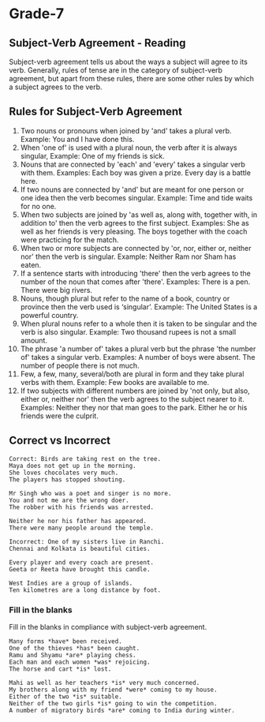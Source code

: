 # Grade-7
## Subject-Verb Agreement - Reading
Subject-verb agreement tells us about the ways a subject will agree to its verb. Generally, rules of tense are in the category of subject-verb agreement, but apart from these rules, there are some other rules by which a subject agrees to the verb.
## Rules for Subject-Verb Agreement
1. Two nouns or pronouns when joined by 'and' takes a plural verb.
Example: You and I have done this.
2. When 'one of' is used with a plural noun, the verb after it is always singular,
Example: One of my friends is sick.
3. Nouns that are connected by 'each' and 'every' takes a singular verb with them.
Examples: Each boy was given a prize.
Every day is a battle here.
4. If two nouns are connected by 'and' but are meant for one person or one idea then the verb becomes singular.
Example: Time and tide waits for no one.
5. When two subjects are joined by 'as well as, along with, together with, in addition to' then the verb agrees to the first subject.
Examples: She as well as her friends is very pleasing.
The boys together with the coach were practicing for the match.
6. When two or more subjects are connected by 'or, nor, either or, neither nor' then the verb is singular.
Example: Neither Ram nor Sham has eaten.
7. If a sentence starts with introducing 'there' then the verb agrees to the number of the noun that comes after 'there'.
Examples: There is a pen.
There were big rivers.
8. Nouns, though plural but refer to the name of a book, country or province then the verb used is ‘singular’.
Example: The United States is a powerful country.
9. When plural nouns refer to a whole then it is taken to be singular and the verb is also singular.
Example: Two thousand rupees is not a small amount.
10. The phrase 'a number of' takes a plural verb but the phrase 'the number of' takes a singular verb.
Examples: A number of boys were absent.
The number of people there is not much.
11. Few, a few, many, several/both are plural in form and they take plural verbs with them.
Example: Few books are available to me.
12. If two subjects with different numbers are joined by 'not only, but also, either or, neither nor' then the verb agrees to the subject nearer to it.
Examples: Neither they nor that man goes to the park.
Either he or his friends were the culprit. 

## Correct vs Incorrect
```
Correct: Birds are taking rest on the tree.
Maya does not get up in the morning.
She loves chocolates very much.
The players has stopped shouting.

Mr Singh who was a poet and singer is no more.
You and not me are the wrong doer.
The robber with his friends was arrested.

Neither he nor his father has appeared.
There were many people around the temple.

Incorrect: One of my sisters live in Ranchi.
Chennai and Kolkata is beautiful cities.

Every player and every coach are present.
Geeta or Reeta have brought this candle.

West Indies are a group of islands.
Ten kilometres are a long distance by foot.
```
### Fill in the blanks
Fill in the blanks in compliance with subject-verb agreement.
```
Many forms *have* been received.
One of the thieves *has* been caught.
Ramu and Shyamu *are* playing chess.
Each man and each women *was* rejoicing.
The horse and cart *is* lost.

Mahi as well as her teachers *is* very much concerned.
My brothers along with my friend *were* coming to my house.
Either of the two *is* suitable.
Neither of the two girls *is* going to win the competition.
A number of migratory birds *are* coming to India during winter.
```